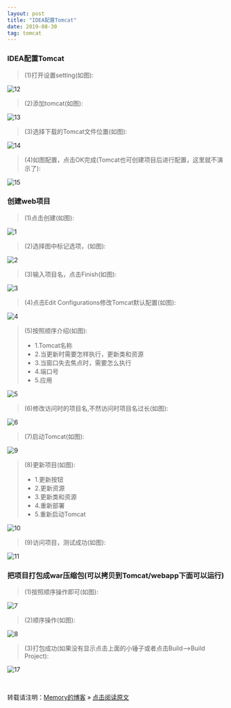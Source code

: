 ```yaml
---
layout: post
title: "IDEA配置Tomcat"
date: 2019-08-30
tag: tomcat
---
```

### IDEA配置Tomcat

> (1)打开设置setting(如图):  

![12](/images/ideaTomcat/12.png)

> (2)添加tomcat(如图):  

![13](/images/ideaTomcat/13.png)

> (3)选择下载的Tomcat文件位置(如图):  

![14](/images/ideaTomcat/14.png)

> (4)如图配置，点击OK完成(Tomcat也可创建项目后进行配置，这里就不演示了):  

![15](/images/ideaTomcat/15.png)
    
### 创建web项目

> (1)点击创建(如图):  

![1](/images/ideaTomcat/1.png)

> (2)选择图中标记选项，(如图):  

![2](/images/ideaTomcat/2.png)

> (3)输入项目名，点击Finish(如图):  

![3](/images/ideaTomcat/3.png)

> (4)点击Edit Configurations修改Tomcat默认配置(如图):  

![4](/images/ideaTomcat/4.png)

> (5)按照顺序介绍(如图):  
>   - 1.Tomcat名称
>   - 2.当更新时需要怎样执行，更新类和资源
>   - 3.当窗口失去焦点时，需要怎么执行
>   - 4.端口号
>   - 5.应用

![5](/images/ideaTomcat/5.png)

> (6)修改访问时的项目名,不然访问时项目名过长(如图):  

![6](/images/ideaTomcat/6.png)

> (7)启动Tomcat(如图):  

![9](/images/ideaTomcat/9.png)

> (8)更新项目(如图):  
>   - 1.更新按钮
>   - 2.更新资源
>   - 3.更新类和资源
>   - 4.重新部署
>   - 5.重新启动Tomcat

![10](/images/ideaTomcat/10.png)

> (9)访问项目，测试成功(如图):  

![11](/images/ideaTomcat/11.png)

### 把项目打包成war压缩包(可以拷贝到Tomcat/webapp下面可以运行)

> (1)按照顺序操作即可(如图):  

![7](/images/ideaTomcat/7.png)

> (2)顺序操作(如图):  

![8](/images/ideaTomcat/8.png)

> (3)打包成功(如果没有显示点击上面的小锤子或者点击Build-->Build Project):  

![17](/images/ideaTomcat/17.png)

<br>
    
转载请注明：[Memory的博客](https://www.shendonghai.com) » [点击阅读原文](https://www.shendonghai.com/2019/08/IDEA%E9%85%8D%E7%BD%AETomcat/) 